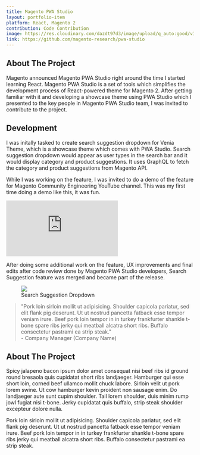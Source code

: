 ```yaml
---
title: Magento PWA Studio
layout: portfolio-item
platform: React, Magento 2
contribution: Code Contribution
image: https://res.cloudinary.com/dazdt97d3/image/upload/q_auto:good/v1546803150/work/pwa-studio-1.webp
link: https://github.com/magento-research/pwa-studio
---
```


<article class="block block--text">

<div class="project__headingWrapper">
<h2 class="title--secondary project__heading">About The Project</h2>
</div>

<p>Magento announced Magento PWA Studio right around the time I started learning React. Magento PWA Studio is a set of tools which simplifies the development process of React-powered theme for Magento 2. After getting familiar with it and developing a showcase theme using PWA Studio which I presented to the key people in Magento PWA Studio team, I was invited to contribute to the project.</p>

</article>

<article class="block block--text">

<div class="project__headingWrapper">
<h2 class="title--secondary project__heading">Development</h2>
</div>

<p>I was initally tasked to create search suggestion dropdown for Venia Theme, which is a showcase theme which comes with PWA Studio. Search suggestion dropdown would appear as user types in the search bar and it would display category and product suggestions. It uses GraphQL to fetch the category and product suggestions from Magento API.</p>
<p>
While I was working on the feature, I was invited to do a demo of the feature for Magento Community Engineering YouTube channel. This was my first time doing a demo like this, it was fun.
</p>
</article>

<article class="block block--image">
<div class="video">
<iframe loading="lazy" class="video__content lazyload" src="https://www.youtube-nocookie.com/embed/G3S5Evyo5lg" frameborder="0" allow="accelerometer; autoplay; encrypted-media; gyroscope; picture-in-picture" allowfullscreen></iframe></div>
</article>

<article class="block block--text">
<p>After doing some additional work on the feature, UX improvements and final edits after code review done by Magento PWA Studio developers, Search Suggestion feature was merged and became part of the release.</p>
</article>

<figure class="block block--image">
<img  
    class="lazyload"
    loading="lazy"
src="https://res.cloudinary.com/dazdt97d3/image/upload/q_auto:low/v1546683551/devstar/placeholder.png"
data-src="https://res.cloudinary.com/dazdt97d3/image/upload/q_auto:good/v1546803150/work/pwa-studio-2.gif" />
<figcaption>Search Suggestion Dropdown</figcaption>
</figure>
<blockquote class="blockquote--default blockquote block">
<div class="blockquote__wrapper">
<div class="blockquote__text blockquote__text--default">"Pork loin sirloin mollit ut adipisicing. Shoulder capicola pariatur, sed elit flank pig deserunt. Ut ut nostrud pancetta fatback esse tempor veniam irure. Beef pork loin tempor in in turkey frankfurter shankle t-bone spare ribs jerky qui meatball alcatra short ribs. Buffalo consectetur pastrami ea strip steak."</div>
<div class="blockquote__author blockquote__author--default">- Company Manager (Company Name)</div>
</div>
</blockquote>

<article class="block block--text">

<div class="project__headingWrapper">
<h2 class="title--secondary project__heading">About The Project</h2>
</div>

<p>Spicy jalapeno bacon ipsum dolor amet consequat nisi beef ribs id ground round bresaola quis cupidatat short ribs landjaeger. Hamburger qui esse short loin, corned beef ullamco mollit chuck labore. Sirloin velit ut pork lorem swine. Ut cow hamburger kevin proident non sausage enim. Do landjaeger aute sunt cupim shoulder. Tail lorem shoulder, duis minim rump jowl fugiat nisi t-bone. Jerky cupidatat quis buffalo, strip steak shoulder excepteur dolore nulla.</p>
<p>
Pork loin sirloin mollit ut adipisicing. Shoulder capicola pariatur, sed elit flank pig deserunt. Ut ut nostrud pancetta fatback esse tempor veniam irure. Beef pork loin tempor in in turkey frankfurter shankle t-bone spare ribs jerky qui meatball alcatra short ribs. Buffalo consectetur pastrami ea strip steak.</p>

</article>
